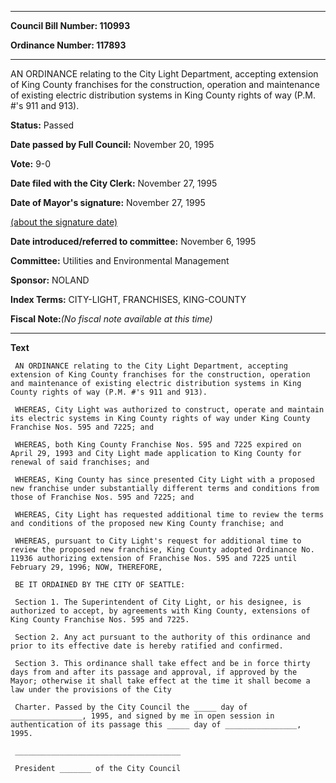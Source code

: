

********

**Council Bill Number: 110993**
   
**Ordinance Number: 117893**
********

 AN ORDINANCE relating to the City Light Department, accepting extension of King County franchises for the construction, operation and maintenance of existing electric distribution systems in King County rights of way (P.M. #'s 911 and 913).

**Status:** Passed
   
**Date passed by Full Council:** November 20, 1995
   
**Vote:** 9-0
   
**Date filed with the City Clerk:** November 27, 1995
   
**Date of Mayor's signature:** November 27, 1995
   
[(about the signature date)](/~public/approvaldate.htm)
   
   
   
**Date introduced/referred to committee:** November 6, 1995
   
**Committee:** Utilities and Environmental Management
   
**Sponsor:** NOLAND
   
   
**Index Terms:** CITY-LIGHT, FRANCHISES, KING-COUNTY

**Fiscal Note:**_(No fiscal note available at this time)_

********

**Text**
   
```
 AN ORDINANCE relating to the City Light Department, accepting extension of King County franchises for the construction, operation and maintenance of existing electric distribution systems in King County rights of way (P.M. #'s 911 and 913).

 WHEREAS, City Light was authorized to construct, operate and maintain its electric systems in King County rights of way under King County Franchise Nos. 595 and 7225; and

 WHEREAS, both King County Franchise Nos. 595 and 7225 expired on April 29, 1993 and City Light made application to King County for renewal of said franchises; and

 WHEREAS, King County has since presented City Light with a proposed new franchise under substantially different terms and conditions from those of Franchise Nos. 595 and 7225; and

 WHEREAS, City Light has requested additional time to review the terms and conditions of the proposed new King County franchise; and

 WHEREAS, pursuant to City Light's request for additional time to review the proposed new franchise, King County adopted Ordinance No. 11936 authorizing extension of Franchise Nos. 595 and 7225 until February 29, 1996; NOW, THEREFORE,

 BE IT ORDAINED BY THE CITY OF SEATTLE:

 Section 1. The Superintendent of City Light, or his designee, is authorized to accept, by agreements with King County, extensions of King County Franchise Nos. 595 and 7225.

 Section 2. Any act pursuant to the authority of this ordinance and prior to its effective date is hereby ratified and confirmed.

 Section 3. This ordinance shall take effect and be in force thirty days from and after its passage and approval, if approved by the Mayor; otherwise it shall take effect at the time it shall become a law under the provisions of the City

 Charter. Passed by the City Council the _____ day of ________________, 1995, and signed by me in open session in authentication of its passage this _____ day of ________________, 1995.

 _____________________________________

 President _______ of the City Council

```
